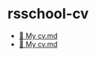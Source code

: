 # rsschool-cv

- [📄 My cv.md](https://nadzey.github.io/rsschool-cv/cv)
- [📄 My cv.md](https://nadzey.github.io/rsschool-cv/)
